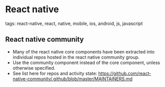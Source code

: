 # React native

tags: react-native, react, native, mobile, ios, android, js, javascript

## React native community
* Many of the react native core components have been extracted into individual repos hosted in the react native community group.
* Use the community component instead of the core component, unless otherwise specified.
* See list here for repos and activity state: https://github.com/react-native-community/.github/blob/master/MAINTAINERS.md
